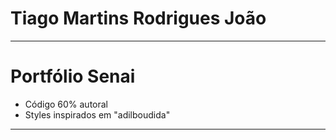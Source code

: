 # Tiago Martins Rodrigues João
-------------
# Portfólio Senai
- Código 60% autoral
- Styles inspirados em "adilboudida"

-------------


